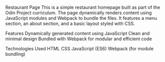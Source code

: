Restaurant Page
This is a simple restaurant homepage built as part of the Odin Project curriculum. The page dynamically renders content using JavaScript modules and Webpack to bundle the files. It features a menu section, an about section, and a basic layout styled with CSS.

Features
Dynamically generated content using JavaScript
Clean and minimal design
Bundled with Webpack for modular and efficient code

Technologies Used
HTML
CSS
JavaScript (ES6)
Webpack (for module bundling)